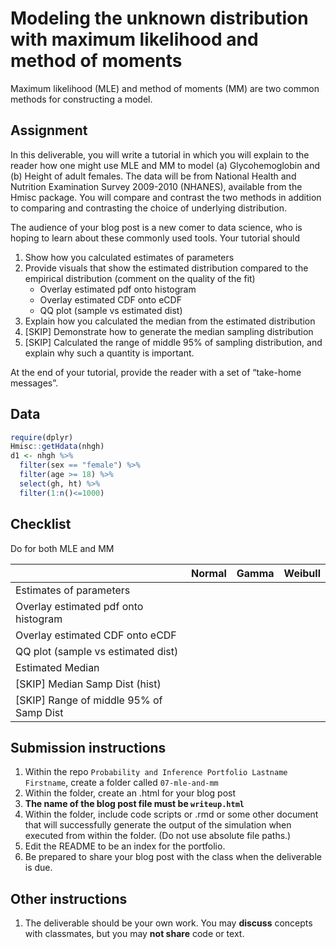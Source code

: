 Modeling the unknown distribution with maximum likelihood and method of moments
===============================================================================

Maximum likelihood (MLE) and method of moments (MM) are two common
methods for constructing a model.

Assignment
----------

In this deliverable, you will write a tutorial in which you will explain
to the reader how one might use MLE and MM to model (a) Glycohemoglobin
and (b) Height of adult females. The data will be from National Health
and Nutrition Examination Survey 2009-2010 (NHANES), available from the
Hmisc package. You will compare and contrast the two methods in addition
to comparing and contrasting the choice of underlying distribution.

The audience of your blog post is a new comer to data science, who is
hoping to learn about these commonly used tools. Your tutorial should

1.  Show how you calculated estimates of parameters
2.  Provide visuals that show the estimated distribution compared to the
    empirical distribution (comment on the quality of the fit)
    -   Overlay estimated pdf onto histogram
    -   Overlay estimated CDF onto eCDF
    -   QQ plot (sample vs estimated dist)
3.  Explain how you calculated the median from the estimated
    distribution
4.  [SKIP] Demonstrate how to generate the median sampling distribution
5.  [SKIP] Calculated the range of middle 95% of sampling distribution, and
    explain why such a quantity is important.

At the end of your tutorial, provide the reader with a set of “take-home
messages”.

Data
----

``` r
require(dplyr)
Hmisc::getHdata(nhgh)
d1 <- nhgh %>% 
  filter(sex == "female") %>% 
  filter(age >= 18) %>% 
  select(gh, ht) %>% 
  filter(1:n()<=1000)
```

Checklist
---------

Do for both MLE and MM

|                                      | Normal | Gamma | Weibull |
|:-------------------------------------|:------:|:-----:|:-------:|
| Estimates of parameters              |        |       |         |
| Overlay estimated pdf onto histogram |        |       |         |
| Overlay estimated CDF onto eCDF      |        |       |         |
| QQ plot (sample vs estimated dist)   |        |       |         |
| Estimated Median                     |        |       |         |
| [SKIP] Median Samp Dist (hist)              |        |       |         |
| [SKIP] Range of middle 95% of Samp Dist     |        |       |         |

Submission instructions
-----------------------

1.  Within the repo
    `Probability and Inference Portfolio Lastname Firstname`, create a
    folder called `07-mle-and-mm`
2.  Within the folder, create an .html for your blog post
3.  **The name of the blog post file must be `writeup.html`**
4.  Within the folder, include code scripts or .rmd or some other
    document that will successfully generate the output of the
    simulation when executed from within the folder. (Do not use
    absolute file paths.)
5.  Edit the README to be an index for the portfolio.  
6.  Be prepared to share your blog post with the class when the
    deliverable is due.

Other instructions
------------------

1.  The deliverable should be your own work. You may **discuss**
    concepts with classmates, but you may **not share** code or text.

